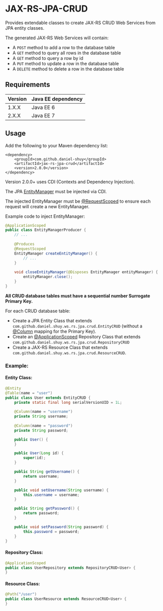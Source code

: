 # JAX-RS-JPA-CRUD
Provides extendable classes to create JAX-RS CRUD Web Services from JPA entity classes.

The generated JAX-RS Web Services will contain:
- A `POST` method to add a row to the database table
- A `GET` method to query all rows in the database table
- A `GET` method to query a row by id
- A `PUT` method to update a row in the database table
- A `DELETE` method to delete a row in the database table

## Requirements
| Version | Java EE dependency |
| ------- | ------------------ |
| 1.X.X | Java EE 6 |
| 2.X.X | Java EE 7 |

## Usage
Add the following to your Maven dependency list:
```
<dependency>
    <groupId>com.github.daniel-shuy</groupId>
    <artifactId>jax-rs-jpa-crud</artifactId>
    <version>2.0.0</version>
</dependency>
```

Version 2.0.0+ uses CDI (Contexts and Dependency Injection).

The JPA [EntityManager](docs.oracle.com/javaee/7/api/javax/persistence/EntityManager.html) must be injected via CDI.

The injected EntityManager must be [@RequestScoped](http://docs.oracle.com/javaee/7/api/javax/enterprise/context/RequestScoped.html) to ensure each request will create a new EntityManager.

Example code to inject EntityManager:
```java
@ApplicationScoped
public class EntityManagerProducer {
    // ...
    
    @Produces
    @RequestScoped
    EntityManager createEntityManager() {
        // ...
    }
    
    void closeEntityManager(@Disposes EntityManager entityManager) {
        entityManager.close();
    }
}
```

__All CRUD database tables must have a sequential number Surrogate Primary Key.__

For each CRUD database table:
- Create a JPA Entity Class that extends `com.github.daniel.shuy.ws.rs.jpa.crud.EntityCRUD` (without a [@Column](https://docs.oracle.com/javaee/7/api/javax/persistence/Column.html) mapping for the Primary Key).
- Create an [@ApplicationScoped](docs.oracle.com/javaee/7/api/javax/enterprise/context/ApplicationScoped.html) Repository Class that extends `com.github.daniel.shuy.ws.rs.jpa.crud.RepositoryCRUD`
- Create a JAX-RS Resource Class that extends `com.github.daniel.shuy.ws.rs.jpa.crud.ResourceCRUD`.

### Example:
#### Entity Class:
```java
@Entity
@Table(name = "user")
public class User extends EntityCRUD {
    private static final long serialVersionUID = 1L;
    
    @Column(name = "username")
    private String username;
    
    @Column(name = "password")
    private String password;

    public User() {
    }

    public User(Long id) {
        super(id);
    }

    public String getUsername() {
        return username;
    }

    public void setUsername(String username) {
        this.username = username;
    }

    public String getPassword() {
        return password;
    }

    public void setPassword(String password) {
        this.password = password;
    }
}
```

#### Repository Class:
```java
@ApplicationScoped
public class UserRepository extends RepositoryCRUD<User> {
}
```

#### Resource Class:
```java
@Path("/user")
public class UserResource extends ResourceCRUD<User> {
}
```
